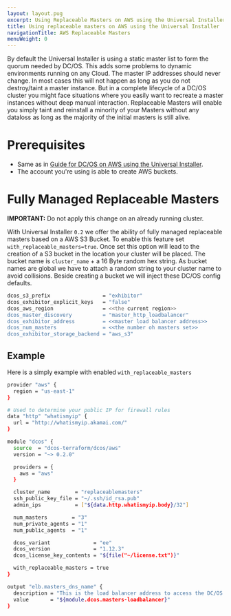 ```yaml
---
layout: layout.pug
excerpt: Using Replaceable Masters on AWS using the Universal Installer
title: Using replaceable masters on AWS using the Universal Installer
navigationTitle: AWS Replaceable Masters
menuWeight: 0
---
```


By default the Universal Installer is using a static master list to form the quorum needed by DC/OS. This adds some problems to dynamic environments running on any Cloud. The master IP addresses should never change. In most cases this will not happen as long as you do not destroy/taint a master instance. But in a complete lifecycle of a DC/OS cluster you might face situations where you easily want to recreate a master instances without deep manual interaction. Replaceable Masters will enable you simply taint and reinstall a minority of your Masters without any dataloss as long as the majority of the initial masters is still alive.

# Prerequisites
- Same as in [Guide for DC/OS on AWS using the Universal Installer](../#Prerequisites).
- The account you're using is able to create AWS buckets.

# Fully Managed Replaceable Masters

<p class="message--important"><strong>IMPORTANT:</strong> Do not apply this change on an already running cluster.</p>

With Universal Installer `0.2` we offer the ability of fully managed replaceable masters based on a AWS S3 Bucket. To enable this feature set `with_replaceable_masters=true`. Once set this option will lead to the creation of a S3 bucket in the location your cluster will be placed. The bucket name is `cluster_name` + a 16 Byte random hex string. As bucket names are global we have to attach a random string to your cluster name to avoid collisions. Beside creating a bucket we will inject these DC/OS config defaults.

```bash
dcos_s3_prefix                 = "exhibitor"
dcos_exhibitor_explicit_keys   = "false"
dcos_aws_region                = <<the current region>>
dcos_master_discovery          = "master_http_loadbalancer"
dcos_exhibitor_address         = <<master load balancer address>>
dcos_num_masters               = <<the number oh masters set>>
dcos_exhibitor_storage_backend = "aws_s3"
```

## Example
Here is a simply example with enabled `with_replaceable_masters`

```bash
provider "aws" {
  region = "us-east-1"
}

# Used to determine your public IP for firewall rules
data "http" "whatismyip" {
  url = "http://whatismyip.akamai.com/"
}

module "dcos" {
  source  = "dcos-terraform/dcos/aws"
  version = "~> 0.2.0"

  providers = {
    aws = "aws"
  }

  cluster_name        = "replaceablemasters"
  ssh_public_key_file = "~/.ssh/id_rsa.pub"
  admin_ips           = ["${data.http.whatismyip.body}/32"]

  num_masters        = "3"
  num_private_agents = "1"
  num_public_agents  = "1"

  dcos_variant              = "ee"
  dcos_version              = "1.12.3"
  dcos_license_key_contents = "${file("~/license.txt")}"

  with_replaceable_masters = true
}

output "elb.masters_dns_name" {
  description = "This is the load balancer address to access the DC/OS UI"
  value       = "${module.dcos.masters-loadbalancer}"
}
```
